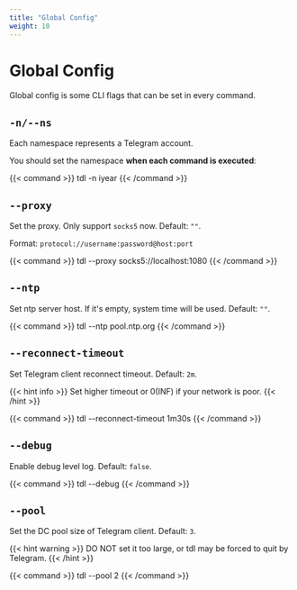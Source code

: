 ```yaml
---
title: "Global Config"
weight: 10
---
```


# Global Config

Global config is some CLI flags that can be set in every command.

## `-n/--ns`

Each namespace represents a Telegram account.

You should set the namespace **when each command is executed**:

{{< command >}}
tdl -n iyear
{{< /command >}}

## `--proxy`

Set the proxy. Only support `socks5` now. Default: `""`.

Format: `protocol://username:password@host:port`

{{< command >}}
tdl --proxy socks5://localhost:1080
{{< /command >}}

## `--ntp`

Set ntp server host. If it's empty, system time will be used. Default: `""`.

{{< command >}}
tdl --ntp pool.ntp.org
{{< /command >}}

## `--reconnect-timeout`

Set Telegram client reconnect timeout. Default: `2m`.

{{< hint info >}}
Set higher timeout or 0(INF) if your network is poor.
{{< /hint >}}

{{< command >}}
tdl --reconnect-timeout 1m30s
{{< /command >}}

## `--debug`

Enable debug level log. Default: `false`.

{{< command >}}
tdl --debug
{{< /command >}}

## `--pool`

Set the DC pool size of Telegram client. Default: `3`.

{{< hint warning >}}
DO NOT set it too large, or tdl may be forced to quit by Telegram.
{{< /hint >}}

{{< command >}}
tdl --pool 2
{{< /command >}}
